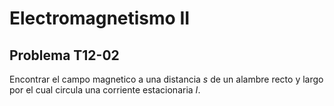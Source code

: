 # Electromagnetismo II
## Problema T12-02

Encontrar el campo magnetico a una distancia $`s`$ de un alambre recto y largo
por el cual circula una corriente estacionaria $`I`$.
